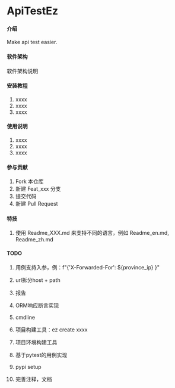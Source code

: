 # ApiTestEz

#### 介绍
Make api test easier.

#### 软件架构
软件架构说明


#### 安装教程

1.  xxxx
2.  xxxx
3.  xxxx

#### 使用说明

1.  xxxx
2.  xxxx
3.  xxxx

#### 参与贡献

1.  Fork 本仓库
2.  新建 Feat_xxx 分支
3.  提交代码
4.  新建 Pull Request


#### 特技

1.  使用 Readme\_XXX.md 来支持不同的语言，例如 Readme\_en.md, Readme\_zh.md


#### TODO
1.  用例支持入参，例：f"{'X-Forwarded-For': ${province_ip} }"
2.  url拆分host + path
3.  报告
4.  ORM响应断言实现
5.  cmdline
6.  项目构建工具：ez create xxxx
7.  项目环境构建工具
8.  基于pytest的用例实现

9.  pypi setup
10. 完善注释，文档